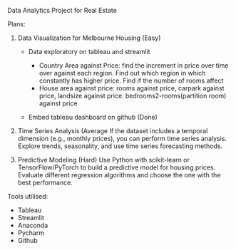 Data Analytics Project for Real Estate

Plans:
1. Data Visualization for Melbourne Housing (Easy)
    - Data exploratory on tableau and streamlit
        - Country Area against Price: find the increment in price over time over against each region. Find out which region in which constantly has higher price. Find if the number of rooms affect
        - House area against price: rooms against price, carpark against price, landsize against price. bedrooms2-rooms(partition room) against price
    
    - Embed tableau dashboard on github (Done)

2. Time Series Analysis (Average
   If the dataset includes a temporal dimension (e.g., monthly prices), you can perform time series analysis.
   Explore trends, seasonality, and use time series forecasting methods.

3. Predictive Modeling (Hard)
Use Python with scikit-learn or TensorFlow/PyTorch to build a predictive model for housing prices.
Evaluate different regression algorithms and choose the one with the best performance.


Tools utilised:
- Tableau
- Streamlit
- Anaconda
- Pycharm
- Github
